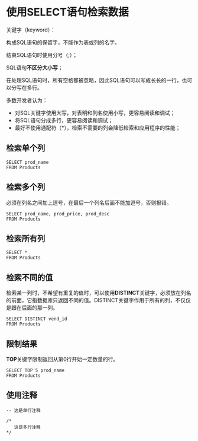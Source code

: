 # 使用SELECT语句检索数据

关键字（keyword）：

构成SQL语句的保留字，不能作为表或列的名字。

结束SQL语句时使用分号（;）；

SQL语句**不区分大小写**；

在处理SQL语句时，所有空格都被忽略，因此SQL语句可以写成长长的一行，也可以分写在多行。

多数开发者认为：

* 对SQL关键字使用大写，对表明和列名使用小写，更容易阅读和调试；
* 将SQL语句分成多行，更容易阅读和调试；
* 最好不使用通配符（\*），检索不需要的列会降低检索和应用程序的性能；

## 检索单个列

```
SELECT prod_name
FROM Products
```

## 检索多个列

必须在列名之间加上逗号，在最后一个列名后面不能加逗号，否则报错。

```
SELECT prod_name, prod_price, prod_desc
FROM Products
```

## 检索所有列

```
SELECT *
FROM Products
```

## 检索不同的值

检索某一列时，不希望有重复的值时，可以使用**DISTINCT**关键字，必须放在列名的前面，它指数据库只返回不同的值。DISTINCT关键字作用于所有的列，不仅仅是跟在后面的那一列。

```
SELECT DISTINCT vend_id
FROM Products
```

## 限制结果

**TOP**关键字限制返回从第0行开始一定数量的行。

```
SELECT TOP 5 prod_name
FROM Products
```

## 使用注释

```
-- 这是单行注释

/*
   这是多行注释
*/
```



